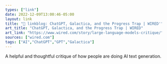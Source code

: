 ```yaml
---
types: ["link"]
date: 2022-12-09T13:00:46-05:00
layout: link
title: "🔗 linkblog: ChatGPT, Galactica, and the Progress Trap | WIRED'"
art_title: "ChatGPT, Galactica, and the Progress Trap | WIRED"
art_link: "https://www.wired.com/story/large-language-models-critique/"
sources: ["wired.com"]
tags: ["AI","ChatGPT","GPT","Galactica"]
---
```

A helpful and thoughtful critique of how people are doing AI text generation.  
 
